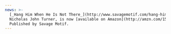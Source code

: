 ```yaml
---
news: >-
  [_Hang Him When He Is Not There_](http://www.savagemotif.com/hang-him.html) by
  Nicholas John Turner, is now [available on Amazon](http://amzn.com/1519644531).
  Published by Savage Motif.
---
```

